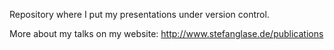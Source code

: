Repository where I put my presentations under version control. More about my talks on my website: http://www.stefanglase.de/publications